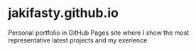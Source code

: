 # jakifasty.github.io
Personal portfolio in GitHub Pages site where I show the most representative latest projects and my exerience
